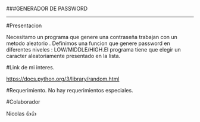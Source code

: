 ###GENERADOR DE PASSWORD

------------------------------

#Presentacion

Necesitamo un programa que genere una contraseña trabajan con un metodo aleatorio . Definimos una funcion que genere password en diferentes niveles : LOW/MIDDLE/HIGH.El programa tiene que elegir un caracter aleatoriamente presentado en la lista.

#Link de mi interes.

https://docs.python.org/3/library/random.html

#Requerimiento.
No hay requerimientos especiales.

#Colaborador

Nicolas 👍👍